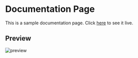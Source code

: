 # Documentation Page

This is a sample documentation page. Click [here](https://codepen.io/shashiirk/full/VwaWVMg) to see it live.

## Preview

![preview](https://github.com/shashiirk/rwd-projects/blob/master/documentation-page/preview/documentation-page.gif)
